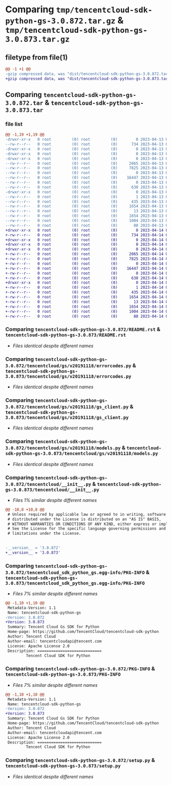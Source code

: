 # Comparing `tmp/tencentcloud-sdk-python-gs-3.0.872.tar.gz` & `tmp/tencentcloud-sdk-python-gs-3.0.873.tar.gz`

## filetype from file(1)

```diff
@@ -1 +1 @@
-gzip compressed data, was "dist/tencentcloud-sdk-python-gs-3.0.872.tar", last modified: Thu Apr 13 00:42:25 2023, max compression
+gzip compressed data, was "dist/tencentcloud-sdk-python-gs-3.0.873.tar", last modified: Fri Apr 14 00:38:17 2023, max compression
```

## Comparing `tencentcloud-sdk-python-gs-3.0.872.tar` & `tencentcloud-sdk-python-gs-3.0.873.tar`

### file list

```diff
@@ -1,19 +1,19 @@
-drwxr-xr-x   0 root         (0) root         (0)        0 2023-04-13 00:42:25.000000 tencentcloud-sdk-python-gs-3.0.872/
--rw-r--r--   0 root         (0) root         (0)      734 2023-04-13 00:42:25.000000 tencentcloud-sdk-python-gs-3.0.872/README.rst
-drwxr-xr-x   0 root         (0) root         (0)        0 2023-04-13 00:42:25.000000 tencentcloud-sdk-python-gs-3.0.872/tencentcloud/
-drwxr-xr-x   0 root         (0) root         (0)        0 2023-04-13 00:42:25.000000 tencentcloud-sdk-python-gs-3.0.872/tencentcloud/gs/
-drwxr-xr-x   0 root         (0) root         (0)        0 2023-04-13 00:42:25.000000 tencentcloud-sdk-python-gs-3.0.872/tencentcloud/gs/v20191118/
--rw-r--r--   0 root         (0) root         (0)     2065 2023-04-13 00:42:25.000000 tencentcloud-sdk-python-gs-3.0.872/tencentcloud/gs/v20191118/errorcodes.py
--rw-r--r--   0 root         (0) root         (0)     7825 2023-04-13 00:42:25.000000 tencentcloud-sdk-python-gs-3.0.872/tencentcloud/gs/v20191118/gs_client.py
--rw-r--r--   0 root         (0) root         (0)        0 2023-04-13 00:42:25.000000 tencentcloud-sdk-python-gs-3.0.872/tencentcloud/gs/v20191118/__init__.py
--rw-r--r--   0 root         (0) root         (0)    16447 2023-04-13 00:42:25.000000 tencentcloud-sdk-python-gs-3.0.872/tencentcloud/gs/v20191118/models.py
--rw-r--r--   0 root         (0) root         (0)        0 2023-04-13 00:42:25.000000 tencentcloud-sdk-python-gs-3.0.872/tencentcloud/gs/__init__.py
--rw-r--r--   0 root         (0) root         (0)      630 2023-04-13 00:42:25.000000 tencentcloud-sdk-python-gs-3.0.872/tencentcloud/__init__.py
-drwxr-xr-x   0 root         (0) root         (0)        0 2023-04-13 00:42:25.000000 tencentcloud-sdk-python-gs-3.0.872/tencentcloud_sdk_python_gs.egg-info/
--rw-r--r--   0 root         (0) root         (0)        1 2023-04-13 00:42:25.000000 tencentcloud-sdk-python-gs-3.0.872/tencentcloud_sdk_python_gs.egg-info/dependency_links.txt
--rw-r--r--   0 root         (0) root         (0)      435 2023-04-13 00:42:25.000000 tencentcloud-sdk-python-gs-3.0.872/tencentcloud_sdk_python_gs.egg-info/SOURCES.txt
--rw-r--r--   0 root         (0) root         (0)     1654 2023-04-13 00:42:25.000000 tencentcloud-sdk-python-gs-3.0.872/tencentcloud_sdk_python_gs.egg-info/PKG-INFO
--rw-r--r--   0 root         (0) root         (0)       13 2023-04-13 00:42:25.000000 tencentcloud-sdk-python-gs-3.0.872/tencentcloud_sdk_python_gs.egg-info/top_level.txt
--rw-r--r--   0 root         (0) root         (0)     1654 2023-04-13 00:42:25.000000 tencentcloud-sdk-python-gs-3.0.872/PKG-INFO
--rw-r--r--   0 root         (0) root         (0)     1004 2023-04-13 00:42:25.000000 tencentcloud-sdk-python-gs-3.0.872/setup.py
--rw-r--r--   0 root         (0) root         (0)       88 2023-04-13 00:42:25.000000 tencentcloud-sdk-python-gs-3.0.872/setup.cfg
+drwxr-xr-x   0 root         (0) root         (0)        0 2023-04-14 00:38:17.000000 tencentcloud-sdk-python-gs-3.0.873/
+-rw-r--r--   0 root         (0) root         (0)      734 2023-04-14 00:38:17.000000 tencentcloud-sdk-python-gs-3.0.873/README.rst
+drwxr-xr-x   0 root         (0) root         (0)        0 2023-04-14 00:38:17.000000 tencentcloud-sdk-python-gs-3.0.873/tencentcloud/
+drwxr-xr-x   0 root         (0) root         (0)        0 2023-04-14 00:38:17.000000 tencentcloud-sdk-python-gs-3.0.873/tencentcloud/gs/
+drwxr-xr-x   0 root         (0) root         (0)        0 2023-04-14 00:38:17.000000 tencentcloud-sdk-python-gs-3.0.873/tencentcloud/gs/v20191118/
+-rw-r--r--   0 root         (0) root         (0)     2065 2023-04-14 00:38:17.000000 tencentcloud-sdk-python-gs-3.0.873/tencentcloud/gs/v20191118/errorcodes.py
+-rw-r--r--   0 root         (0) root         (0)     7825 2023-04-14 00:38:17.000000 tencentcloud-sdk-python-gs-3.0.873/tencentcloud/gs/v20191118/gs_client.py
+-rw-r--r--   0 root         (0) root         (0)        0 2023-04-14 00:38:17.000000 tencentcloud-sdk-python-gs-3.0.873/tencentcloud/gs/v20191118/__init__.py
+-rw-r--r--   0 root         (0) root         (0)    16447 2023-04-14 00:38:17.000000 tencentcloud-sdk-python-gs-3.0.873/tencentcloud/gs/v20191118/models.py
+-rw-r--r--   0 root         (0) root         (0)        0 2023-04-14 00:38:17.000000 tencentcloud-sdk-python-gs-3.0.873/tencentcloud/gs/__init__.py
+-rw-r--r--   0 root         (0) root         (0)      630 2023-04-14 00:38:17.000000 tencentcloud-sdk-python-gs-3.0.873/tencentcloud/__init__.py
+drwxr-xr-x   0 root         (0) root         (0)        0 2023-04-14 00:38:17.000000 tencentcloud-sdk-python-gs-3.0.873/tencentcloud_sdk_python_gs.egg-info/
+-rw-r--r--   0 root         (0) root         (0)        1 2023-04-14 00:38:17.000000 tencentcloud-sdk-python-gs-3.0.873/tencentcloud_sdk_python_gs.egg-info/dependency_links.txt
+-rw-r--r--   0 root         (0) root         (0)      435 2023-04-14 00:38:17.000000 tencentcloud-sdk-python-gs-3.0.873/tencentcloud_sdk_python_gs.egg-info/SOURCES.txt
+-rw-r--r--   0 root         (0) root         (0)     1654 2023-04-14 00:38:17.000000 tencentcloud-sdk-python-gs-3.0.873/tencentcloud_sdk_python_gs.egg-info/PKG-INFO
+-rw-r--r--   0 root         (0) root         (0)       13 2023-04-14 00:38:17.000000 tencentcloud-sdk-python-gs-3.0.873/tencentcloud_sdk_python_gs.egg-info/top_level.txt
+-rw-r--r--   0 root         (0) root         (0)     1654 2023-04-14 00:38:17.000000 tencentcloud-sdk-python-gs-3.0.873/PKG-INFO
+-rw-r--r--   0 root         (0) root         (0)     1004 2023-04-14 00:38:17.000000 tencentcloud-sdk-python-gs-3.0.873/setup.py
+-rw-r--r--   0 root         (0) root         (0)       88 2023-04-14 00:38:17.000000 tencentcloud-sdk-python-gs-3.0.873/setup.cfg
```

### Comparing `tencentcloud-sdk-python-gs-3.0.872/README.rst` & `tencentcloud-sdk-python-gs-3.0.873/README.rst`

 * *Files identical despite different names*

### Comparing `tencentcloud-sdk-python-gs-3.0.872/tencentcloud/gs/v20191118/errorcodes.py` & `tencentcloud-sdk-python-gs-3.0.873/tencentcloud/gs/v20191118/errorcodes.py`

 * *Files identical despite different names*

### Comparing `tencentcloud-sdk-python-gs-3.0.872/tencentcloud/gs/v20191118/gs_client.py` & `tencentcloud-sdk-python-gs-3.0.873/tencentcloud/gs/v20191118/gs_client.py`

 * *Files identical despite different names*

### Comparing `tencentcloud-sdk-python-gs-3.0.872/tencentcloud/gs/v20191118/models.py` & `tencentcloud-sdk-python-gs-3.0.873/tencentcloud/gs/v20191118/models.py`

 * *Files identical despite different names*

### Comparing `tencentcloud-sdk-python-gs-3.0.872/tencentcloud/__init__.py` & `tencentcloud-sdk-python-gs-3.0.873/tencentcloud/__init__.py`

 * *Files 1% similar despite different names*

```diff
@@ -10,8 +10,8 @@
 # Unless required by applicable law or agreed to in writing, software
 # distributed under the License is distributed on an "AS IS" BASIS,
 # WITHOUT WARRANTIES OR CONDITIONS OF ANY KIND, either express or implied.
 # See the License for the specific language governing permissions and
 # limitations under the License.
 
 
-__version__ = '3.0.872'
+__version__ = '3.0.873'
```

### Comparing `tencentcloud-sdk-python-gs-3.0.872/tencentcloud_sdk_python_gs.egg-info/PKG-INFO` & `tencentcloud-sdk-python-gs-3.0.873/tencentcloud_sdk_python_gs.egg-info/PKG-INFO`

 * *Files 7% similar despite different names*

```diff
@@ -1,10 +1,10 @@
 Metadata-Version: 1.1
 Name: tencentcloud-sdk-python-gs
-Version: 3.0.872
+Version: 3.0.873
 Summary: Tencent Cloud Gs SDK for Python
 Home-page: https://github.com/TencentCloud/tencentcloud-sdk-python
 Author: Tencent Cloud
 Author-email: tencentcloudapi@tencent.com
 License: Apache License 2.0
 Description: ============================
         Tencent Cloud SDK for Python
```

### Comparing `tencentcloud-sdk-python-gs-3.0.872/PKG-INFO` & `tencentcloud-sdk-python-gs-3.0.873/PKG-INFO`

 * *Files 7% similar despite different names*

```diff
@@ -1,10 +1,10 @@
 Metadata-Version: 1.1
 Name: tencentcloud-sdk-python-gs
-Version: 3.0.872
+Version: 3.0.873
 Summary: Tencent Cloud Gs SDK for Python
 Home-page: https://github.com/TencentCloud/tencentcloud-sdk-python
 Author: Tencent Cloud
 Author-email: tencentcloudapi@tencent.com
 License: Apache License 2.0
 Description: ============================
         Tencent Cloud SDK for Python
```

### Comparing `tencentcloud-sdk-python-gs-3.0.872/setup.py` & `tencentcloud-sdk-python-gs-3.0.873/setup.py`

 * *Files identical despite different names*

